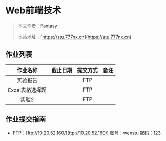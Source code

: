 # Web前端技术

> 本文作者：[Fantasy](https://www.777nx.cn/personal/about/)
>
> 本站地址：[https://stu.777nx.cn](https://stu.777nx.cn)

## 作业列表

| 作业名称       | 截止日期 | 提交方式 | 备注 |
|:----------:|:----:|:----:|:---:|
| 实验报告       |      | FTP  |    |
| Excel表格选择题 |      | FTP  |    |
| 实验2       |      | FTP  |    |

## 作业提交指南

- FTP：[ftp://10.20.52.160/](ftp://10.20.52.160/) 账号：wenstu 密码：123
